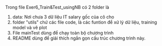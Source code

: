 Trong file Exer6_Train&Test_usingNB có 2 folder là 
1. data: Nơi chưa 3 dữ liệu IT salary gốc của cô cho
2. folder "utils" chứ các file code, là các funtion để xử lý dữ liệu, training model và vẽ plot
3. File mainTest dùng để chạy toàn bộ chương trình
5. README dùng để giải thích ngắn gọn cấu trúc chương trình này.

